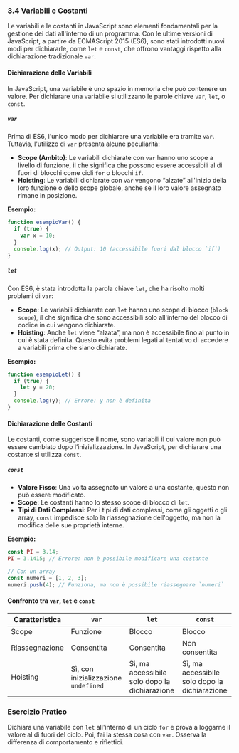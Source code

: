 ### 3.4 Variabili e Costanti

Le variabili e le costanti in JavaScript sono elementi fondamentali per la gestione dei dati all'interno di un programma. Con le ultime versioni di JavaScript, a partire da ECMAScript 2015 (ES6), sono stati introdotti nuovi modi per dichiararle, come `let` e `const`, che offrono vantaggi rispetto alla dichiarazione tradizionale `var`. 

#### Dichiarazione delle Variabili

In JavaScript, una variabile è uno spazio in memoria che può contenere un valore. Per dichiarare una variabile si utilizzano le parole chiave `var`, `let`, o `const`.

##### `var`
Prima di ES6, l'unico modo per dichiarare una variabile era tramite `var`. Tuttavia, l'utilizzo di `var` presenta alcune peculiarità:

- **Scope (Ambito)**: Le variabili dichiarate con `var` hanno uno scope a livello di funzione, il che significa che possono essere accessibili al di fuori di blocchi come cicli `for` o blocchi `if`.
- **Hoisting**: Le variabili dichiarate con `var` vengono “alzate” all'inizio della loro funzione o dello scope globale, anche se il loro valore assegnato rimane in posizione.

**Esempio:**
```javascript
function esempioVar() {
  if (true) {
    var x = 10;
  }
  console.log(x); // Output: 10 (accessibile fuori dal blocco `if`)
}
```

##### `let`
Con ES6, è stata introdotta la parola chiave `let`, che ha risolto molti problemi di `var`:

- **Scope**: Le variabili dichiarate con `let` hanno uno scope di blocco (`block scope`), il che significa che sono accessibili solo all'interno del blocco di codice in cui vengono dichiarate.
- **Hoisting**: Anche `let` viene “alzata”, ma non è accessibile fino al punto in cui è stata definita. Questo evita problemi legati al tentativo di accedere a variabili prima che siano dichiarate.

**Esempio:**
```javascript
function esempioLet() {
  if (true) {
    let y = 20;
  }
  console.log(y); // Errore: y non è definita
}
```

#### Dichiarazione delle Costanti

Le costanti, come suggerisce il nome, sono variabili il cui valore non può essere cambiato dopo l’inizializzazione. In JavaScript, per dichiarare una costante si utilizza `const`.

##### `const`
- **Valore Fisso**: Una volta assegnato un valore a una costante, questo non può essere modificato.
- **Scope**: Le costanti hanno lo stesso scope di blocco di `let`.
- **Tipi di Dati Complessi**: Per i tipi di dati complessi, come gli oggetti o gli array, `const` impedisce solo la riassegnazione dell'oggetto, ma non la modifica delle sue proprietà interne.

**Esempio:**
```javascript
const PI = 3.14;
PI = 3.1415; // Errore: non è possibile modificare una costante

// Con un array
const numeri = [1, 2, 3];
numeri.push(4); // Funziona, ma non è possibile riassegnare `numeri`
```

#### Confronto tra `var`, `let` e `const`

| Caratteristica    | `var`                          | `let`                          | `const`                           |
|-------------------|--------------------------------|--------------------------------|-----------------------------------|
| Scope             | Funzione                       | Blocco                         | Blocco                            |
| Riassegnazione    | Consentita                     | Consentita                     | Non consentita                    |
| Hoisting          | Sì, con inizializzazione `undefined` | Sì, ma accessibile solo dopo la dichiarazione | Sì, ma accessibile solo dopo la dichiarazione |

### Esercizio Pratico

Dichiara una variabile con `let` all'interno di un ciclo `for` e prova a loggarne il valore al di fuori del ciclo. Poi, fai la stessa cosa con `var`. Osserva la differenza di comportamento e riflettici.